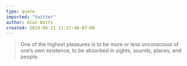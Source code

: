 ```yaml
---
type: quote
imported: "twitter"
author: Alan Watts
created: 2014-06-21 11:27:48-07:00
---
```

> One of the highest pleasures is to be more or less unconscious of one’s own existence, to be absorbed in sights, sounds, places, and people.
